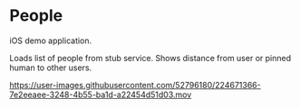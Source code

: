 # People

iOS demo application.

Loads list of people from stub service.
Shows distance from user or pinned human to other users. 

https://user-images.githubusercontent.com/52796180/224671366-7e2eeaee-3248-4b55-ba1d-a22454d51d03.mov
